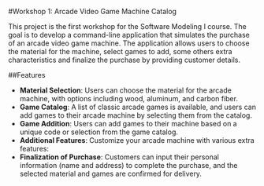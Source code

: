 #Workshop 1: Arcade Video Game Machine Catalog


This project is the first workshop for the Software Modeling I course. The goal is to develop a command-line application that simulates the purchase of an arcade video game machine. The application allows users to choose the material for the machine, select games to add, some others extra characteristics and finalize the purchase by providing customer details.

##Features
- **Material Selection**: Users can choose the material for the arcade machine, with options including wood, aluminum, and carbon fiber.
- **Game Catalog**: A list of classic arcade games is available, and users can add games to their arcade machine by selecting them from the catalog.
- **Game Addition**: Users can add games to their machine based on a unique code or selection from the game catalog.
- **Additional Features**: Customize your arcade machine with various extra features:
- **Finalization of Purchase**: Customers can input their personal information (name and address) to complete the purchase, and the selected material and games are confirmed for delivery.